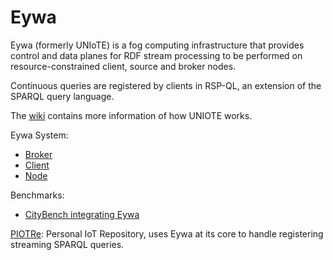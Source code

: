 # Eywa
Eywa (formerly UNIoTE) is a fog computing infrastructure that provides control and data planes for RDF stream processing to be performed on resource-constrained client, source and broker nodes.

Continuous queries are registered by clients in RSP-QL, an extension of the SPARQL query language.

The [wiki](https://github.com/eugenesiow/UNIOTE-Node/wiki) contains more information of how UNIOTE works. 

Eywa System:
* [Broker](https://github.com/eugenesiow/uniote-broker)
* [Client](https://github.com/eugenesiow/uniote-client)
* [Node](https://github.com/eugenesiow/uniote-node)

Benchmarks:
* [CityBench integrating Eywa](https://github.com/eugenesiow/Benchmark)

[PIOTRe](https://github.com/eugenesiow/piotre): Personal IoT Repository, uses Eywa at its core to handle registering streaming SPARQL queries.
